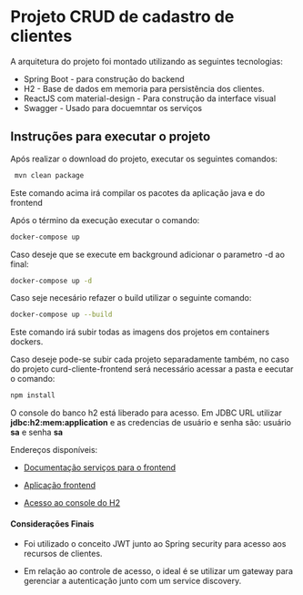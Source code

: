 # Projeto CRUD de cadastro de clientes

A arquitetura do projeto foi montado utilizando as seguintes tecnologias:

* Spring Boot - para construção do backend
* H2 - Base de dados em memoria para persistência dos clientes.
* ReactJS com material-design - Para construção da interface visual
* Swagger - Usado para docuemntar os serviços


## Instruções para executar o projeto


Após realizar o download do projeto, executar os seguintes comandos:

```sh
 mvn clean package
```
Este comando acima irá compilar os pacotes da aplicação java e do frontend

Após o término da execução executar o comando:

```sh
docker-compose up
```

Caso deseje que se execute em background adicionar o parametro -d ao final:

```sh
docker-compose up -d
```

Caso seje necesário refazer o build utilizar o seguinte comando:

```sh
docker-compose up --build
```

Este comando irá subir todas as imagens dos projetos em containers dockers.


Caso deseje pode-se subir cada projeto separadamente também, no caso do projeto curd-cliente-frontend será necessário acessar a pasta e eecutar o comando:

```sh
npm install
```

O console do banco h2 está liberado para acesso. Em JDBC URL utilizar **jdbc:h2:mem:application** e as credencias de usuário e senha são:  usuário **sa** e senha **sa**

Endereços disponíveis:

* [Documentação serviços para o frontend](http://localhost:8080/swagger-ui.html)

* [Aplicação frontend](http://localhost:3000)

* [Acesso ao console do H2](http://localhost:8080/h2-console)


#### Considerações Finais

* Foi utilizado o conceito JWT junto ao Spring security para acesso aos recursos de clientes.

* Em relação ao controle de acesso, o ideal é se utilizar um gateway para gerenciar a autenticação junto com um service discovery.

